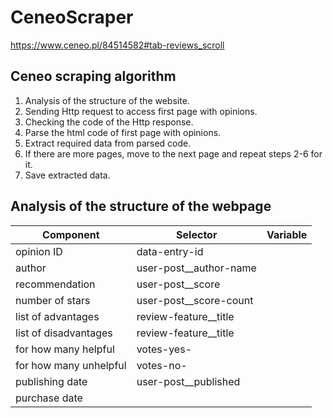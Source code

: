 # CeneoScraper
https://www.ceneo.pl/84514582#tab-reviews_scroll
## Ceneo scraping algorithm
1. Analysis of the structure of the website.
2. Sending Http request to access first page with opinions.
3. Checking the code of the Http response.
4. Parse the html code of first page with opinions.
5. Extract required data from parsed code.
6. If there are more pages, move to the next page and repeat steps 2-6 for it.
7. Save extracted data.

## Analysis of the structure of the webpage
|Component|Selector|Variable|
|---------|--------|--------|
|opinion ID |data-entry-id | |
|author |user-post__author-name | |
|recommendation |user-post__score | |
|number of stars |user-post__score-count | |
|list of advantages |review-feature__title | |
|list of disadvantages |review-feature__title | |
|for how many helpful |votes-yes- | |
|for how many unhelpful |votes-no- | |
|publishing date |user-post__published | |
|purchase date | | |
